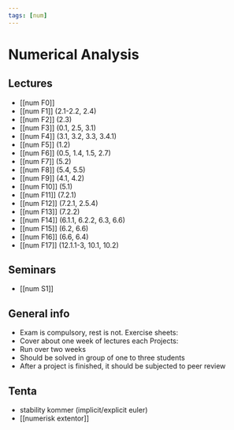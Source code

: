 ```yaml
---
tags: [num]
---
```

# Numerical Analysis

## Lectures
- [[num F0]]
- [[num F1]] (2.1-2.2, 2.4)
- [[num F2]] (2.3)
- [[num F3]] (0.1, 2.5, 3.1)
- [[num F4]] (3.1, 3.2, 3.3, 3.4.1)
- [[num F5]] (1.2)
- [[num F6]] (0.5, 1.4, 1.5, 2.7)
- [[num F7]] (5.2)
- [[num F8]] (5.4, 5.5)
- [[num F9]] (4.1, 4.2)
- [[num F10]] (5.1)
- [[num F11]] (7.2.1)
- [[num F12]] (7.2.1, 2.5.4)
- [[num F13]] (7.2.2)
- [[num F14]] (6.1.1, 6.2.2, 6.3, 6.6)
- [[num F15]] (6.2, 6.6)
- [[num F16]] (6.6, 6.4)
- [[num F17]] (12.1.1-3, 10.1, 10.2)
## Seminars
- [[num S1]]


## General info
- Exam is compulsory, rest is not. 
Exercise sheets:
- Cover about one week of lectures each
Projects:
- Run over two weeks
- Should be solved in group of one to three students
- After a project is finished, it should be subjected to peer review

## Tenta
- stability kommer (implicit/explicit euler)
- [[numerisk extentor]]